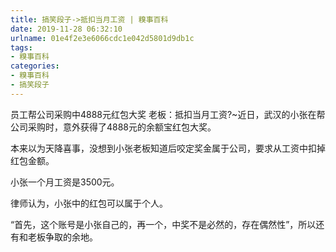 ```yaml
---
title: 搞笑段子->抵扣当月工资 | 糗事百科
date: 2019-11-28 06:32:10
urlname: 01e4f2e3e6066cdc1e042d5801d9db1c
tags: 
- 糗事百科
categories:
- 糗事百科
- 搞笑段子
---
```

员工帮公司采购中4888元红包大奖 老板：抵扣当月工资?~近日，武汉的小张在帮公司采购时，意外获得了4888元的余额宝红包大奖。

本来以为天降喜事，没想到小张老板知道后咬定奖金属于公司，要求从工资中扣掉红包金额。

小张一个月工资是3500元。

律师认为，小张中的红包可以属于个人。

“首先，这个账号是小张自己的，再一个，中奖不是必然的，存在偶然性”，所以还有和老板争取的余地。


